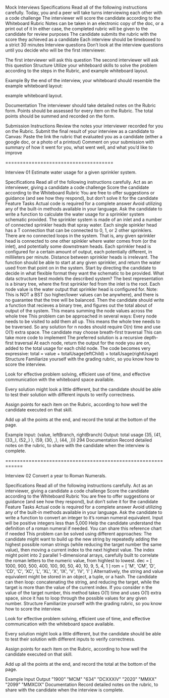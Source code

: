 Mock Interviews
Specifications
Read all of the following instructions carefully.
Today, you and a peer will take turns interviewing each other with a code challenge
The interviewer will score the candidate according to the Whiteboard Rubric
Notes can be taken in an electronic copy of the doc, or a print out of it
In either case, the completed rubric will be given to the candidate for review purposes
The candidate submits the rubric with the score they achieved as a candidate
Each interview should be timeboxed to a strict 30 minutes
Interview questions
Don’t look at the interview questions until you decide who will be the first interviewer.

The first interviewer will ask this question
The second interviewer will ask this question
Structure
Utilize your whiteboard skills to solve the problem according to the steps in the Rubric, and example whiteboard layout.

Example
By the end of the interview, your whiteboard should resemble the example whiteboard layout:

example whiteboard layout.

Documentation
The interviewer should take detailed notes on the Rubric form. Points should be assessed for every item on the Rubric. The total points should be summed and recorded on the form.

Submission Instructions
Review the notes your interviewer recorded for you on the Rubric.
Submit the final result of your interview as a candidate to Canvas:
Paste the link the rubric that evaluated you as a candidate (either a google doc, or a photo of a printout)
Comment on your submission with summary of how it went for you, what went well, and what you’d like to improve

=====================================

Interview 01
Estimate water usage for a given sprinkler system.

Specifications
Read all of the following instructions carefully.
Act as an interviewer, giving a candidate a code challenge
Score the candidate according to the Whiteboard Rubric
You are free to offer suggestions or guidance (and see how they respond), but don’t solve it for the candidate
Feature Tasks
Actual code is required for a complete answer
Avoid utilizing any of the built-in methods available in your language.
Ask the candidate to write a function to calculate the water usage for a sprinkler system schematic provided.
The sprinkler system is made of an inlet and a number of connected sprinkler heads that spray water.
Each single spinkler head has a T connection that can be connected to 0, 1, or 2 other sprinklers.
There are no connected loops in the system. That is, any given sprinkler head is connected to one other spinkler where water comes from (or the inlet), and potentially some downstream heads.
Each sprinkler head is configured for a certain amount of output, each potentially different, in millileters per minute.
Distance between sprinkler heads is irrelevant.
The function should be able to start at any given sprinkler, and return the water used from that point on in the system.
Start by directing the candidate to decide in what flexible format they want the schematic to be provided.
What data sctructure best models the described system?
The best representation is a binary tree, where the first sprinkler fed from the inlet is the root.
Each node value is the water output that sprinkler head is configured for.
Note: This is NOT a BST (so higher/lower values can be anywhere), and there is no guarantee that the tree will be balanced.
Then the candidate should write a function that recieves a binary tree, and figures out the total about of output of the system.
This means summing the node values across the whole tree
This problem can be approached in several ways:
Every node needs to be visited to add them all up.
This means the whole tree needs to be traversed.
So any solution for n nodes should require O(n) time and use O(1) extra space.
The candidate may choose breath-first traversal
This can take more code to implement
The preferred solution is a recursive depth-first traversal
At each node, return the output for the node you are on, added to the total usage for each child node.
The code becomes very expressive:
total = value + totalUsage(leftChild) + totalUsage(rightUsage)
Structure
Familiarize yourself with the grading rubric, so you know how to score the interview.

Look for effective problem solving, efficient use of time, and effective communication with the whiteboard space available.

Every solution might look a little different, but the candidate should be able to test their solution with different inputs to verify correctness.

Assign points for each item on the Rubric, according to how well the candidate executed on that skill.

Add up all the points at the end, and record the total at the bottom of the page.

Example
Input: (value, leftBranch, rightBranch)	Output: total usage
(35, (41, (33,,), (52,,) ), (59, (30, ,), (44, ,)))	294
Documentation
Record detailed notes on the rubric, to share with the candidate when the interview is complete.

============================================================

Interview 02
Convert a year to Roman Numerals.

Specifications
Read all of the following instructions carefully.
Act as an interviewer, giving a candidate a code challenge
Score the candidate according to the Whiteboard Rubric
You are free to offer suggestions or guidance (and see how they respond), but don’t solve it for the candidate
Feature Tasks
Actual code is required for a complete answer
Avoid utilizing any of the built-in methods available in your language.
Ask the candidate to write a function to convert an integer to it’s roman numeral equivalent.
Input will be positive integers less than 5,000
Help the candidate understand the definition of a roman numeral if needed.
You can share this reference chart if needed
This problem can be solved using different approaches:
The candidate might want to build up the new string by repeatedly adding the highest possible roman strings (while reducing the target number the same value), then moving a current index to the next highest value.
The index might point into 2 parallel 1-dimensional arrays, carefully built to correlate the roman letters to the numeric value, from highlest to lowest.
dec = [ 1000, 900, 500, 400, 100, 90, 50, 40, 10, 9, 5, 4, 1 ]
rom = [ 'M', 'CM', 'D', 'CD', 'C', 'XC', 'L', 'XL', 'X', 'IX', 'V', 'IV', 'I' ]
Alternatively, the string and value equivalent might be stored in an object, a tuple, or a hash.
The candidate can then loop: concatenating the string, and reducing the target, while the target is more than the value of the current index.
If you consider n the value of the target number, this method takes O(1) time and uses O(1) extra space, since it has to loop through the possible values for any given number.
Structure
Familiarize yourself with the grading rubric, so you know how to score the interview.

Look for effective problem solving, efficient use of time, and effective communication with the whiteboard space available.

Every solution might look a little different, but the candidate should be able to test their solution with different inputs to verify correctness.

Assign points for each item on the Rubric, according to how well the candidate executed on that skill.

Add up all the points at the end, and record the total at the bottom of the page.

Example
Input	Output
"1900"	"MCM"
"634"	"DCXXXIV"
"2020"	"MMXX"
"2099"	"MMXCIX"
Documentation
Record detailed notes on the rubric, to share with the candidate when the interview is complete.



